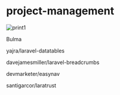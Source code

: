 # project-management
![print1](https://user-images.githubusercontent.com/13515257/41718607-fee2dae0-758f-11e8-8309-b412e2871456.png)

Bulma

yajra/laravel-datatables

davejamesmiller/laravel-breadcrumbs

devmarketer/easynav

santigarcor/laratrust

